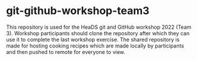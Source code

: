 # git-github-workshop-team3
This repository is used for the HeaDS git and GitHub workshop 2022 (Team 3). Workshop participants should clone the repository after which they can use it to complete the last workshop exercise. The shared repository is made for hosting cooking recipes which are made locally by participants and then pushed to remote for everyone to view.
